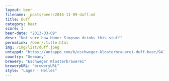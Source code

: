```yaml
---
layout: beer
filename: _posts/beer/2016-11-09-duff.md
title: Duff
category: beer
score: 3
beer-date: "2013-03-09"
desc: "Not sure how Homer Simpson drinks this stuff"
permalink: /beer/:title.html
img: /img/list/duff.jpeg
untappd: "https://untappd.com/b/eschweger-klosterbrauerei-duff-beer/94107"
country: "Germany"
brewery: "Eschweger Klosterbrauerei"
breweryURL: "breweryURL"
style: "Lager - Helles"
---
```

